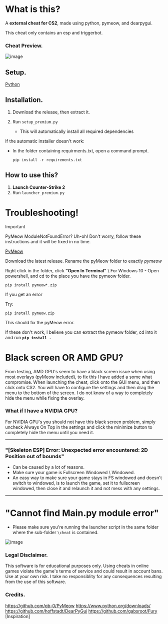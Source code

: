 # What is this?

A **external cheat for CS2**, made using python, pymeow, and dearpygui.

This cheat only contains an esp and triggerbot.
                                                                                                                       
### Cheat Preview.

![image](https://github.com/user-attachments/assets/88f15664-e4c9-4adf-83e8-69b7b199229b)


## Setup.
[Python](https://www.python.org/ftp/python/3.11.9/python-3.11.9-amd64.exe)

## Installation.

1. Download the release, then extract it.

2. Run `setup_premium.py`
   - This will automatically install all required dependencies

If the automatic installer doesn't work:
- In the folder containing requirments.txt, open a command prompt.

   `pip install -r requirements.txt`

## How to use this?

1. **Launch Counter-Strike 2**
2. Run `launcher_premium.py`

# Troubleshooting!

>[!IMPORTANT]
PyMeow ModuleNotFoundError? Uh-oh! Don't worry, follow these instructions and it will be fixed in no time.

[PyMeow](https://github.com/qb-0/PyMeow)

Download the latest release. Rename the pyMeow folder to exactly *pymeow*

Right click in the folder, click **"Open In Terminal"** \ For Windows 10 - Open powershell, and cd to the place you have the pymeow folder.

`pip install pymeow*.zip` 

If you get an error

Try:

 `pip install pymeow.zip` 

This should fix the pyMeow error.

If these don't work, I believe you can extract the pymeow folder, cd into it and run **`pip install .`**

# Black screen OR AMD GPU?

From testing, AMD GPU's seem to have a black screen issue when using most overlays (pyMeow included), to fix this I have added a some what compromise. When launching the cheat, click onto the GUI menu, and then click onto CS2. You will have to configure the settings and then drag the menu to the bottom of the screen. I do not know of a way to completely hide the menu while fixing the overlay.

### What if I have a NVIDIA GPU?

For NVIDIA GPU's you should not have this black screen problem, simply uncheck Always On Top in the settings and click the minimize button to completely hide the menu until you need it.


---


### "[Skeleton ESP] Error: Unexpected error encountered: 2D Position out of bounds"
- Can be caused by a lot of reasons.
- Make sure your game is Fullscreen Windowed \ Windowed.
- An easy way to make sure your game stays in FS windowed and doesn't switch to windowed, is to launch the game, set it to fullscreen windowed, then close it and relaunch it and not mess with any settings.

---

# "Cannot find Main.py module error"
- Please make sure you're running the launcher script in the same folder where the sub-folder `\cheat` is contained.

![image](https://github.com/user-attachments/assets/ebe39249-2492-4bb5-a0ba-810fc48840cc)


### Legal Disclaimer.
This software is for educational purposes only. Using cheats in online games violate the game's terms of service and could result in account bans. Use at your own risk. I take no responsiblity for any consequences resulting from the use of this software.


### Credits.
https://github.com/qb-0/PyMeow
https://www.python.org/downloads/
https://github.com/hoffstadt/DearPyGui
https://github.com/gabsroot/Fury [Inspiration]

